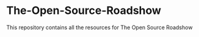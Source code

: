 # The-Open-Source-Roadshow 
This repository contains all the resources for The Open Source Roadshow
